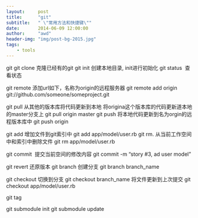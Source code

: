 ```yaml
---
layout:     post
title:      "git"
subtitle:   " \"常用方法和快捷键\""
date:       2014-06-09 12:00:00
author:     "awd"
header-img: "img/post-bg-2015.jpg"
tags:
    - tools
---
```

git
git clone		克隆已经有的git
git init		创建本地目录, init进行初始化
git status 		查看状态

git remote
	添加url如下，名称为origin的远程服务器
	git remote add origin git://github.com/someone/someproject.git 

git pull 从其他的版本库将代码更新到本地
	将origina这个版本库的代码更新道本地的master分支上
	git pull origin master
git push
	将本地代码更新到名为orgin的远程版本库中
	git push origin

git add
	增加文件到git索引中
	git add app/model/user.rb
git rm.
	从当前工作空间中和索引中删除文件
	git rm app/model/user.rb

git commit 
	提交当前空间的修改内容
	git commit -m “story #3, ad user model”

git revert	还原版本
git branch
	创建分支
	git branch branch_name

git checkout
	切换到分支
	git checkout branch_name
	将文件更新到上次提交
	git checkout app/model/user.rb

git tag


git submodule init
git submodule update
